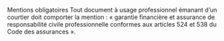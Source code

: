 Mentions obligatoires
Tout document à usage professionnel émanant d’un courtier doit comporter la mention : « garantie financière et assurance de responsabilité civile professionnelle conformes aux articles 524 et 538 du Code des assurances ».
